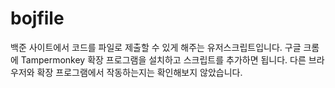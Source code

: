 # bojfile
백준 사이트에서 코드를 파일로 제출할 수 있게 해주는 유저스크립트입니다.
구글 크롬에 Tampermonkey 확장 프로그램을 설치하고 스크립트를 추가하면 됩니다.
다른 브라우저와 확장 프로그램에서 작동하는지는 확인해보지 않았습니다.
